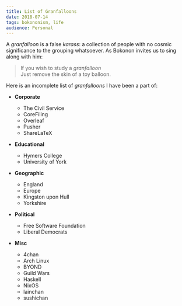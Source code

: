 ```yaml
---
title: List of Granfalloons
date: 2018-07-14
tags: bokononism, life
audience: Personal
---
```


A *granfalloon* is a false *karass*: a collection of people with no
cosmic significance to the grouping whatsoever.  As Bokonon invites us
to sing along with him:

> If you wish to study a *granfalloon*<br>
> Just remove the skin of a toy balloon.

Here is an incomplete list of *granfalloons* I have been a part of:

- **Corporate**
    - The Civil Service
    - CoreFiling
    - Overleaf
    - Pusher
    - ShareLaTeX

- **Educational**
    - Hymers College
    - University of York

- **Geographic**
    - England
    - Europe
    - Kingston upon Hull
    - Yorkshire

- **Political**
    - Free Software Foundation
    - Liberal Democrats

- **Misc**
    - 4chan
    - Arch Linux
    - BYOND
    - Guild Wars
    - Haskell
    - NixOS
    - lainchan
    - sushichan

